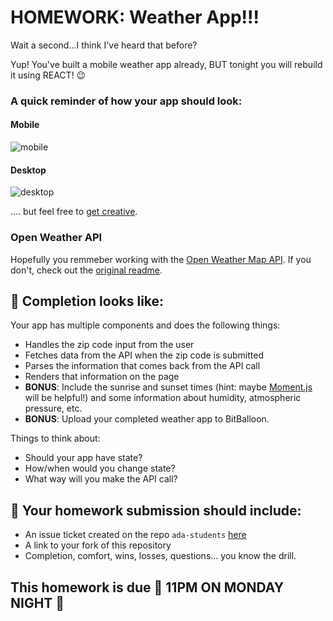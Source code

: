 # HOMEWORK: Weather App!!!

Wait a second...I think I've heard that before?

Yup! You've built a mobile weather app already, BUT tonight you will rebuild it using REACT! 😉

### A quick reminder of how your app should look:


#### Mobile

![mobile](https://git.generalassemb.ly/nyc-wdi-ada/HW_U02_D02_Methods-APIs/raw/master/api/assets/mobile.jpg)

#### Desktop

![desktop](https://git.generalassemb.ly/nyc-wdi-ada/HW_U02_D02_Methods-APIs/raw/master/api/assets/desktop.jpg)

.... but feel free to [get creative](http://statistician-ostritch-38230.bitballoon.com/).

### Open Weather API

Hopefully you remmeber working with the [Open Weather Map API](http://openweathermap.org/api). If you don't, check out the [original readme](https://git.generalassemb.ly/nyc-wdi-ada/HW_U02_D02_Methods-APIs/tree/master/api).


## 🚀 Completion looks like:

Your app has multiple components and does the following things:

- Handles the zip code input from the user
- Fetches data from the API when the zip code is submitted
- Parses the information that comes back from the API call
- Renders that information on the page
- **BONUS**: Include the sunrise and sunset times (hint: maybe [Moment.js](https://momentjs.com/) will be helpful!) and some information about humidity, atmospheric pressure, etc.
- **BONUS**: Upload your completed weather app to BitBalloon.

Things to think about:

- Should your app have state?
- How/when would you change state?
- What way will you make the API call?


## 🚀 Your homework submission should include:

- An issue ticket created on the repo `ada-students` [here](https://git.generalassemb.ly/nyc-wdi-ada/ada-students/issues/new)
- A link to your fork of this repository
- Completion, comfort, wins, losses, questions... you know the drill.

## This homework is due 🚨 11PM ON MONDAY NIGHT 🚨